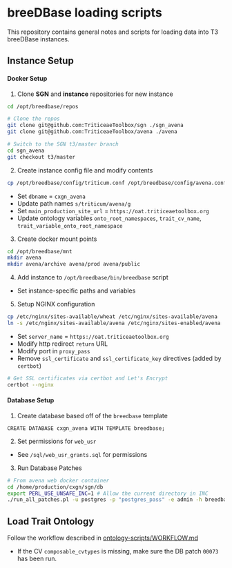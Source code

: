 breeDBase loading scripts
=============

This repository contains general notes and scripts for loading data into T3 breeDBase instances. 

## Instance Setup

#### Docker Setup

1) Clone **SGN** and **instance** repositories for new instance

```bash
cd /opt/breedbase/repos

# Clone the repos
git clone git@github.com:TriticeaeToolbox/sgn ./sgn_avena
git clone git@github.com:TriticeaeToolbox/avena ./avena

# Switch to the SGN t3/master branch
cd sgn_avena
git checkout t3/master
```

2) Create instance config file and modify contents

```bash
cp /opt/breedbase/config/triticum.conf /opt/breedbase/config/avena.conf
```

  - Set `dbname` = `cxgn_avena`
  - Update path names `s/triticum/avena/g`
  - Set `main_production_site_url` = `https://oat.triticeaetoolbox.org`
  - Update ontology variables `onto_root_namespaces`, `trait_cv_name`, `trait_variable_onto_root_namespace`

3) Create docker mount points

```bash
cd /opt/breedbase/mnt
mkdir avena
mkdir avena/archive avena/prod avena/public
```

4) Add instance to `/opt/breedbase/bin/breedbase` script
    
  - Set instance-specific paths and variables

5) Setup NGINX configuration

```bash
cp /etc/nginx/sites-available/wheat /etc/nginx/sites-available/avena
ln -s /etc/nginx/sites-available/avena /etc/nginx/sites-enabled/avena
```

  - Set `server_name` = `https://oat.triticeaetoolbox.org`
  - Modify http redirect `return` URL
  - Modify port in `proxy_pass`
  - Remove `ssl_certificate` and `ssl_certificate_key` directives (added by `certbot`)

```bash
# Get SSL certificates via certbot and Let's Encrypt
certbot --nginx
```


#### Database Setup

1) Create database based off of the `breedbase` template

```postgres
CREATE DATABASE cxgn_avena WITH TEMPLATE breedbase;
```

2) Set permissions for `web_usr`

  - See `/sql/web_usr_grants.sql` for permissions

3) Run Database Patches

```bash
# From avena web docker container
cd /home/production/cxgn/sgn/db
export PERL_USE_UNSAFE_INC=1 # Allow the current directory in INC
./run_all_patches.pl -u postgres -p "postgres_pass" -e admin -h breedbase_db -d cxgn_avena
```



## Load Trait Ontology

Follow the workflow described in [ontology-scripts/WORKFLOW.md](https://github.com/TriticeaeToolbox/ontology-scripts/blob/master/WORKFLOW.md)

  - If the CV `composable_cvtypes` is missing, make sure the DB patch `00073` has been run.
